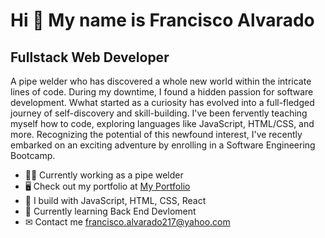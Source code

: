 # Hi 👋 My name is Francisco Alvarado


Fullstack Web Developer
---------------------------------------

 A pipe welder who has discovered a whole new world within the intricate lines of code. During my downtime, I found a hidden passion for software development. Wwhat started as a curiosity has evolved into a full-fledged journey of self-discovery and skill-building. I've been fervently teaching myself how to code, exploring languages like JavaScript, HTML/CSS, and more. Recognizing the potential of this newfound interest, I've recently embarked on an exciting adventure by enrolling in a Software Engineering Bootcamp.

- 👨‍💻 Currently working as a pipe welder
- 🖥 Check out my portfolio at [My Portfolio](https://new-portfolio-nine-steel.vercel.app/)
- 🧰 I build with JavaScript, HTML, CSS, React
- 🧠 Currently learning Back End Devloment
- ✉ Contact me [francisco.alvarado217@yahoo.com](mailto:francisco.alvarado217@yahoo.com)


<!--
**falvarado7/falvarado7** is a ✨ _special_ ✨ repository because its `README.md` (this file) appears on your GitHub profile.

Here are some ideas to get you started:

- 🔭 I’m currently working on ...
- 🌱 I’m currently learning ...
- 👯 I’m looking to collaborate on ...
- 🤔 I’m looking for help with ...
- 💬 Ask me about ...
- 📫 How to reach me: ...
- 😄 Pronouns: ...
- ⚡ Fun fact: ...
-->
